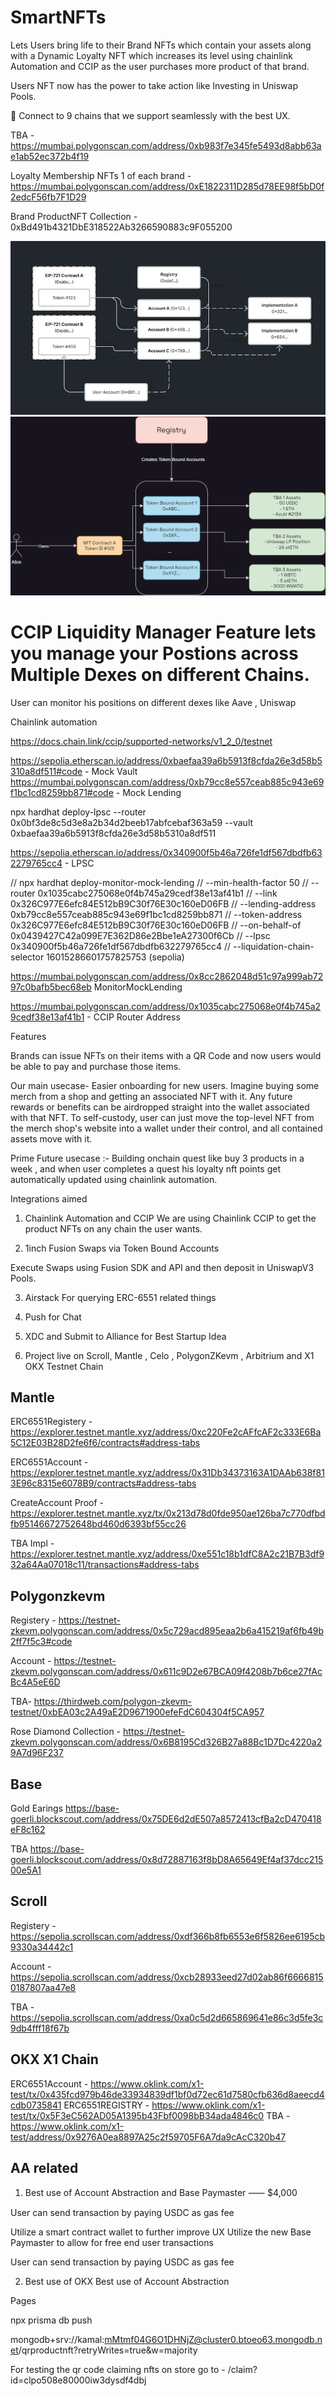 # SmartNFTs

Lets Users bring life to their Brand NFTs which contain your assets along with a Dynamic Loyalty NFT which increases its level  using chainlink Automation and CCIP as the user purchases more product of that brand. 

Users NFT now has the power to take action like Investing in Uniswap Pools.

🚀 Connect to 9 chains that we support seamlessly with the best UX.


TBA - https://mumbai.polygonscan.com/address/0xb983f7e345fe5493d8abb63ae1ab52ec372b4f19

Loyalty Membership NFTs 1 of each brand - https://mumbai.polygonscan.com/address/0xE1822311D285d78EE98f5bD0f2edcF56fb7F1D29

Brand ProductNFT Collection - 0xBd491b4321DbE318522Ab3266590883c9F055200

![ERC-6551 Structure](/smartnfts/public/image.png)
![Alt text](/smartnfts/public/registery.png)

# CCIP Liquidity Manager Feature lets you manage your Postions across Multiple Dexes on different Chains.

User can monitor his positions on different dexes like Aave , Uniswap 

Chainlink automation 

https://docs.chain.link/ccip/supported-networks/v1_2_0/testnet

https://sepolia.etherscan.io/address/0xbaefaa39a6b5913f8cfda26e3d58b5310a8df511#code - Mock Vault
https://mumbai.polygonscan.com/address/0xb79cc8e557ceab885c943e69f1bc1cd8259bb871#code - Mock Lending 

npx hardhat deploy-lpsc --router 0x0bf3de8c5d3e8a2b34d2beeb17abfcebaf363a59 --vault 0xbaefaa39a6b5913f8cfda26e3d58b5310a8df511

https://sepolia.etherscan.io/address/0x340900f5b46a726fe1df567dbdfb632279765cc4 - LPSC


// npx hardhat deploy-monitor-mock-lending
// --min-health-factor 50
// --router 0x1035cabc275068e0f4b745a29cedf38e13af41b1
// --link 0x326C977E6efc84E512bB9C30f76E30c160eD06FB
// --lending-address 0xb79cc8e557ceab885c943e69f1bc1cd8259bb871
// --token-address 0x326C977E6efc84E512bB9C30f76E30c160eD06FB
// --on-behalf-of 0x0439427C42a099E7E362D86e2Bbe1eA27300f6Cb
// --lpsc 0x340900f5b46a726fe1df567dbdfb632279765cc4
// --liquidation-chain-selector 16015286601757825753 (sepolia)

https://mumbai.polygonscan.com/address/0x8cc2862048d51c97a999ab7297c0bafb5bec68eb MonitorMockLending 

https://mumbai.polygonscan.com/address/0x1035cabc275068e0f4b745a29cedf38e13af41b1 - CCIP Router Address


Features

Brands can issue NFTs on their items with a QR Code and now users would be able to pay and purchase those items.

Our main usecase- Easier onboarding for new users. Imagine buying some merch from a shop and getting an associated NFT with it. Any future rewards or benefits can be airdropped straight into the wallet associated with that NFT. To self-custody, user can just move the top-level NFT from the merch shop's website into a wallet under their control, and all contained assets move with it.

Prime Future usecase :- Building onchain quest like buy 3 products in a week , and when user completes a quest his loyalty nft points get automatically updated using chainlink automation.

Integrations aimed

1. Chainlink Automation and CCIP
 We are using Chainlink CCIP to get the product NFTs on any chain the user wants.

2. 1inch Fusion Swaps via Token Bound Accounts

Execute Swaps using Fusion SDK and API and then deposit in UniswapV3 Pools.

3. Airstack 
For querying ERC-6551 related things

4. Push for Chat 

5. XDC and Submit to Alliance for Best Startup Idea

6. Project live on Scroll, Mantle , Celo , PolygonZKevm , Arbitrium and X1 OKX Testnet Chain
   
## Mantle
ERC6551Registery - https://explorer.testnet.mantle.xyz/address/0xc220Fe2cAFfcAF2c333E6Ba5C12E03B28D2fe6f6/contracts#address-tabs

ERC6551Account - https://explorer.testnet.mantle.xyz/address/0x31Db34373163A1DAAb638f813E96c8315e6078B9/contracts#address-tabs

CreateAccount Proof - https://explorer.testnet.mantle.xyz/tx/0x213d78d0fde950ae126ba7c770dfbdfb95146672752648bd460d6393bf55cc26

TBA Impl - https://explorer.testnet.mantle.xyz/address/0xe551c18b1dfC8A2c21B7B3df932a64Aa07018c11/transactions#address-tabs

## Polygonzkevm

Registery - https://testnet-zkevm.polygonscan.com/address/0x5c729acd895eaa2b6a415219af6fb49b2ff7f5c3#code

Account - https://testnet-zkevm.polygonscan.com/address/0x611c9D2e67BCA09f4208b7b6ce27fAcBc4A5eE6D

TBA- https://thirdweb.com/polygon-zkevm-testnet/0xbEA03c2A49aE2D9671900efeFdC604304f5CA957

Rose Diamond Collection - https://testnet-zkevm.polygonscan.com/address/0x6B8195Cd326B27a88Bc1D7Dc4220a29A7d96F237

## Base
Gold Earings https://base-goerli.blockscout.com/address/0x75DE6d2dE507a8572413cfBa2cD470418eF8c162

TBA https://base-goerli.blockscout.com/address/0x8d72887163f8bD8A65649Ef4af37dcc21500e5A1

## Scroll 

Registery - https://sepolia.scrollscan.com/address/0xdf366b8fb6553e6f5826ee6195cb9330a34442c1

Account - https://sepolia.scrollscan.com/address/0xcb28933eed27d02ab86f66668150187807aa47e8

TBA - https://sepolia.scrollscan.com/address/0xa0c5d2d665869641e86c3d5fe3c9db4fff18f67b

## OKX X1 Chain 

ERC6551Account - https://www.oklink.com/x1-test/tx/0x435fcd979b46de33934839df1bf0d72ec61d7580cfb636d8aeecd4cdb0735841
ERC6551REGISTRY - https://www.oklink.com/x1-test/tx/0x5F3eC562AD05A1395b43Fbf0098bB34ada4846c0
TBA - https://www.oklink.com/x1-test/address/0x9276A0ea8897A25c2f59705F6A7da9cAcC320b47


## AA related

1. Best use of Account Abstraction and Base Paymaster ⸺ $4,000

User can send transaction by paying USDC as gas fee

Utilize a smart contract wallet to further improve UX
Utilize the new Base Paymaster to allow for free end user transactions

User can send transaction by paying USDC as gas fee

2. Best use of OKX  Best use of Account Abstraction

Pages

npx prisma db push

mongodb+srv://kamal:mMtmf04G6O1DHNjZ@cluster0.btoeo63.mongodb.net/qrproductnft?retryWrites=true&w=majority

For testing the qr code claiming nfts on store go to - /claim?id=clpo508e80000iw3dysdf4dbj
